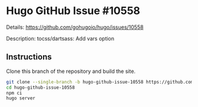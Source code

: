 # Hugo GitHub Issue #10558

Details: <https://github.com/gohugoio/hugo/issues/10558>

Description: tocss/dartsass: Add vars option

## Instructions

Clone this branch of the repository and build the site.

```bash
git clone --single-branch -b hugo-github-issue-10558 https://github.com/jmooring/hugo-testing hugo-github-issue-10558
cd hugo-github-issue-10558
npm ci
hugo server
```
